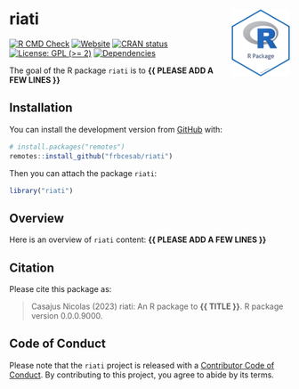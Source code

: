 
<!-- README.md is generated from README.Rmd. Please edit that file -->

# riati <img src="man/figures/package-sticker.png" align="right" style="float:right; height:120px;"/>

<!-- badges: start -->

[![R CMD
Check](https://github.com/frbcesab/riati/actions/workflows/R-CMD-check.yaml/badge.svg)](https://github.com/frbcesab/riati/actions/workflows/R-CMD-check.yaml)
[![Website](https://github.com/frbcesab/riati/actions/workflows/pkgdown.yaml/badge.svg)](https://github.com/frbcesab/riati/actions/workflows/pkgdown.yaml)
[![CRAN
status](https://www.r-pkg.org/badges/version/riati)](https://CRAN.R-project.org/package=riati)
[![License: GPL (\>=
2)](https://img.shields.io/badge/License-GPL%20%28%3E%3D%202%29-blue.svg)](https://choosealicense.com/licenses/gpl-2.0/)
[![Dependencies](https://img.shields.io/badge/dependencies-0/0-brightgreen?style=flat)](#)
<!-- badges: end -->

The goal of the R package `riati` is to **{{ PLEASE ADD A FEW LINES }}**

## Installation

You can install the development version from
[GitHub](https://github.com/) with:

``` r
# install.packages("remotes")
remotes::install_github("frbcesab/riati")
```

Then you can attach the package `riati`:

``` r
library("riati")
```

## Overview

Here is an overview of `riati` content: **{{ PLEASE ADD A FEW LINES }}**

## Citation

Please cite this package as:

> Casajus Nicolas (2023) riati: An R package to **{{ TITLE }}**. R
> package version 0.0.0.9000.

## Code of Conduct

Please note that the `riati` project is released with a [Contributor
Code of
Conduct](https://contributor-covenant.org/version/2/0/CODE_OF_CONDUCT.html).
By contributing to this project, you agree to abide by its terms.

